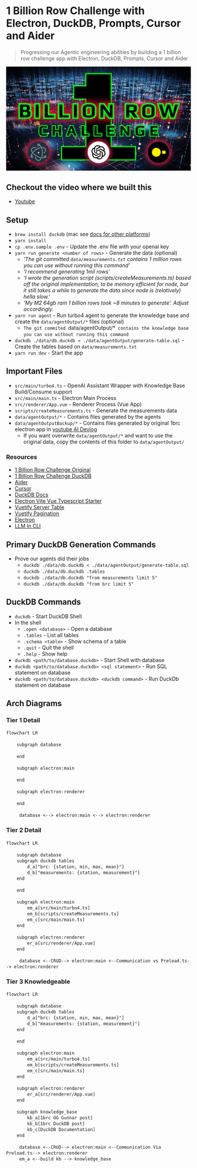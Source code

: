 # 1 Billion Row Challenge with Electron, DuckDB, Prompts, Cursor and Aider
> Progressing our Agentic engineering abilities by building a 1 billion row challenge app with Electron, DuckDB, Prompts, Cursor and Aider

![1brc](img/1brc.png)

## Checkout the video where we built this
- [Youtube](https://youtu.be/E6bcyo32zss)

## Setup
- `brew install duckdb` (mac see [docs for other platforms](https://duckdb.org/docs/installation/?version=latest&environment=cli&installer=binary&platform=win))
- `yarn install`
- `cp .env.sample .env` - Update the .env file with your openai key
- `yarn run generate <number of rows>` - Generate the data (optional)
  - *'The git committed `data/measurements.txt` contains 1 million rows you can use without running this command'*
  - *'I recommend generating 1mil rows'*
  - *'I wrote the generation script (scripts/createMeasurements.ts) based off the original implementation, to be memory efficient for node, but it still takes a while to generate the data since node is (relatively) hella slow.'*
  - *'My M2 64gb ram 1 billion rows took ~8 minutes to generate'. Adjust accordingly.*
- `yarn run agent` - Run turbo4 agent to generate the knowledge base and create the `data/agentOutput/*` files (optional)
  - `The git commited `data/agentOutput/*` contains the knowledge base you can use without running this command`
- `duckdb ./data/db.duckdb < ./data/agentOutput/generate-table.sql` - Create the tables based on `data/measurements.txt`
- `yarn run dev` - Start the app

## Important Files
- `src/main/turbo4.ts` - OpenAI Assistant Wrapper with Knowledge Base Build/Consume support
- `src/main/main.ts` - Electron Main Process
- `src/renderer/App.vue` - Renderer Process (Vue App)
- `scripts/createMeasurements.ts` - Generate the measurements data
- `data/agentOutput/*` - Contains files generated by the agents
- `data/agentOutputBackup/*` - Contains files generated by original 1brc electron app in [youtube AI Devlog](https://youtu.be/E6bcyo32zss)
  - If you want overwrite `data/agentOutput/*` and want to use the original data, copy the contents of this folder to `data/agentOutput/`

### Resources
- [1 Billion Row Challenge Original](https://www.morling.dev/blog/one-billion-row-challenge/)
- [1 Billion Row Challenge DuckDB](https://rmoff.net/2024/01/03/1%EF%B8%8F%E2%83%A3%EF%B8%8F-1brc-in-sql-with-duckdb/)
- [Aider](https://aider.chat/)
- [Cursor](https://cursor.sh/)
- [DuckDB Docs](https://duckdb.org/)
- [Electron Vite Vue Typescript Starter](https://github.com/Deluze/electron-vue-template)
- [Vuetify Server Table](https://vuetifyjs.com/en/components/data-tables/server-side-tables/#examples)
- [Vuetify Pagination](https://vuetifyjs.com/en/components/paginations/#disabled)
- [Electron](https://www.electronjs.org/)
- [LLM In CLI](https://github.com/simonw/llm)

## Primary DuckDB Generation Commands
- Prove our agents did their jobs
  - `duckdb ./data/db.duckdb < ./data/agentOutput/generate-table.sql`
  - `duckdb ./data/db.duckdb .tables`
  - `duckdb ./data/db.duckdb "from measurements limit 5"`
  - `duckdb ./data/db.duckdb "from brc limit 5"`

## DuckDB Commands
- `duckdb` - Start DuckDB Shell
- In the shell
  - `.open <database>` - Open a database
  - `.tables` - List all tables
  - `.schema <table>` - Show schema of a table
  - `.quit` - Quit the shell
  - `.help` - Show help
- `duckdb <path/to/database.duckdb>` - Start Shell with database
- `duckdb <path/to/database.duckdb> <sql statement>` - Run SQL statement on database
- `duckdb <path/to/database.duckdb> <duckdb command>` - Run DuckDb statement on database

## Arch Diagrams

### Tier 1 Detail

```mermaid
flowchart LR

    subgraph database

    end

    subgraph electron:main

    end

    subgraph electron:renderer

    end

     database <--> electron:main <--> electron:renderer 
```

### Tier 2 Detail

```mermaid
flowchart LR

    subgraph database
    subgraph duckdb tables
        d_a["brc: {station, min, max, mean}"]
        d_b["measurements: {station, measurement}"]
    end
        
    end

    subgraph electron:main
        em_a[src/main/turbo4.ts]
        em_b[scripts/createMeasurements.ts]
        em_c[src/main/main.ts]
    end

    subgraph electron:renderer
        er_a[src/renderer/App.vue]
    end

     database <--CRUD--> electron:main <--Communication vs Preload.ts--> electron:renderer 
```

### Tier 3 Knowledgeable
```mermaid
flowchart LR

    subgraph database
    subgraph duckdb tables
        d_a["brc: {station, min, max, mean}"]
        d_b["measurements: {station, measurement}"]
    end
        
    end

    subgraph electron:main
        em_a[src/main/turbo4.ts]
        em_b[scripts/createMeasurements.ts]
        em_c[src/main/main.ts]
    end

    subgraph electron:renderer
        er_a[src/renderer/App.vue]
    end

    subgraph knowledge_base
        kb_a[1brc OG Gunnar post]
        kb_b[1brc DuckDB post]
        kb_c[DuckDB Documentation]
    end

     database <--CRUD--> electron:main <--Communication Via Preload.ts--> electron:renderer 
     em_a <--build kb --> knowledge_base
```